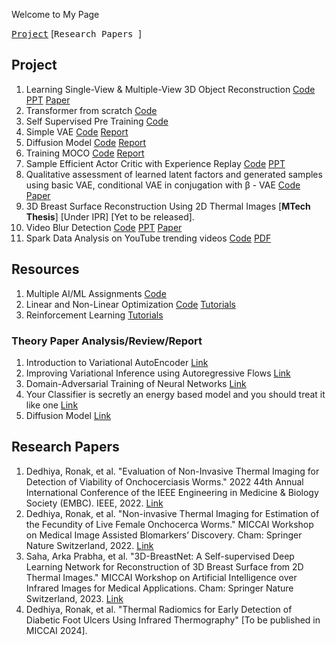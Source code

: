 Welcome to My Page

[<kbd>Project</kbd>](#Project) 
[<kbd>Research Papers </kbd>]

## Project
1. Learning Single-View & Multiple-View 3D Object Reconstruction [Code](Code/3dreconstructionVision.ipynb) [PPT](/Notes/visionproject.pdf) [Paper](/Notes/visionprojectpaper.pdf)
2. Transformer from scratch [Code](Code/TransformerEncoder.ipynb)
3. Self Supervised Pre Training [Code](Code/self-supervised.ipynb)
4. Simple VAE [Code](Code/celebA_simpleVAE.ipynb) [Report](/Notes/VAE_GAN.pdf)
5. Diffusion Model [Code](Code/ddpm-diffusion-final.ipynb) [Report](/Notes/Diffusion_Model_And_Domain_Adaptation.pdf)
6. Training MOCO [Code](Code/moco-v1.ipynb) [Report](/Notes/TSNE_MOCO.pdf)
7. Sample Efficient Actor Critic with Experience Replay [Code](Code/RL/) [PPT](Notes/RL_project_Sample_efficient_actor_critic_with_experience_replay.pdf)
8. Qualitative assessment of learned latent factors and generated samples using basic VAE, conditional VAE in conjugation with β - VAE [Code](Code/VAEs/) [Paper](/Notes/Introduction_to_Variational_AutoEncoder.pdf) 
9. 3D Breast Surface Reconstruction Using 2D Thermal Images [**MTech Thesis**] [Under IPR] [Yet to be released].
10. Video Blur Detection [Code](Code/BlurDetection/) [PPT](Notes/BlurDetectionPPT.pdf) [Paper](Notes/BlurDetectionPaper.pdf)
11. Spark Data Analysis on YouTube trending videos [Code](https://github.com/RonakDedhiya/YouTube_Trending_Video_Spark_Data_Analysis/tree/main/main.ipynb) [PDF](Notes/sparkdataanalysis.pdf/)

## Resources
1. Multiple AI/ML Assignments [Code](Code/AIML/)
2. Linear and Non-Linear Optimization [Code](Code/LNLO/) [Tutorials](Code/LNLO/Tutorials/)
3. Reinforcement Learning [Tutorials](Notes/RL/)
   
### Theory Paper Analysis/Review/Report
1. Introduction to Variational AutoEncoder [Link](/Notes/Introduction_to_Variational_AutoEncoder.pdf)
2. Improving Variational Inference using Autoregressive Flows [Link](/Notes/Report_on__Improving_Variational_Inference_using_Autoregressive_Flows__by_Kingma_et_al.pdf)
3. Domain-Adversarial Training of Neural Networks [Link](/Notes/Report_on__Domain_Adversarial_Training_of_Neural_Networks__by_Ganin_et_al.pdf)
4. Your Classifier is secretly an energy based model and you should treat it like one [Link](/Notes/Report_on__Your_Classifier_is_secretly_an_energy_based_model_and_you_should_treat_it_like_one__by_Grathwol_et_al.pdf)
5. Diffusion Model [Link](Notes/DiffusionModel.pdf)

## Research Papers

1. Dedhiya, Ronak, et al. "Evaluation of Non-Invasive Thermal Imaging for Detection of Viability of Onchocerciasis Worms." 2022 44th Annual International Conference of the IEEE Engineering in Medicine & Biology Society (EMBC). IEEE, 2022. [Link](https://ieeexplore.ieee.org/abstract/document/9871140/)
2. Dedhiya, Ronak, et al. "Non-invasive Thermal Imaging for Estimation of the Fecundity of Live Female Onchocerca Worms." MICCAI Workshop on Medical Image Assisted Blomarkers’ Discovery. Cham: Springer Nature Switzerland, 2022. [Link](https://link.springer.com/chapter/10.1007/978-3-031-19660-7_10)
3. Saha, Arka Prabha, et al. "3D-BreastNet: A Self-supervised Deep Learning Network for Reconstruction of 3D Breast Surface from 2D Thermal Images." MICCAI Workshop on Artificial Intelligence over Infrared Images for Medical Applications. Cham: Springer Nature Switzerland, 2023. [Link](https://link.springer.com/chapter/10.1007/978-3-031-44511-8_2)
4. Dedhiya, Ronak, et al. "Thermal Radiomics for Early Detection of Diabetic Foot Ulcers Using Infrared Thermography" [To be published in MICCAI 2024].
